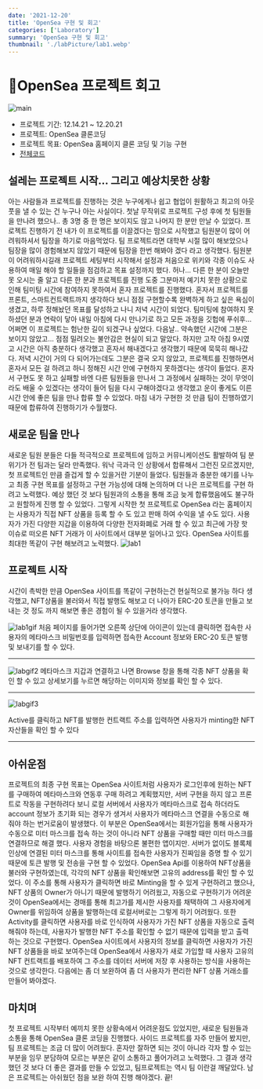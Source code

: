 ```yaml
---
date: '2021-12-20'
title: 'OpenSea 구현 및 회고'
categories: ['Laboratory']
summary: 'OpenSea 구현 및 회고'
thumbnail: './labPicture/lab1.webp'
---
```


# OpenSea 프로젝트 회고

![main](../../ydblog/contents/labPicture/lab1_main.png)

- 프로젝트 기간: 12.14.21 ~ 12.20.21
- 프로젝트: OpenSea 클론코딩
- 프로젝트 목표: OpenSea 홈페이지 클론 코딩 및 기능 구현
- [전체코드](https://github.com/codestates/BEB_01_SolidiTeam)

## 설레는 프로젝트 시작... 그리고 예상치못한 상황

아는 사람들과 프로젝트를 진행하는 것은 누구에게나 쉽고 협업이 원활하고 최고의 아웃풋을 낼 수 있는 건 누구나 아는 사실이다. 첫날 무작위로 프로젝트 구성 후에 첫 팀원들을 만나려 했으나.. 총 3명 중 한 명은 보이지도 않고 나머지 한 분만 만날 수 있었다. 프로젝트 진행하기 전 내가 이 프로젝트를 이끌겠다는 맘으로 시작했고 팀원분이 많이 어려워하셔서 팀장을 하기로 마음먹었다. 팀 프로젝트라면 대학부 시절 많이 해보았으나 팀장을 많이 경험해보지 않았기 때문에 팀장을 한번 해봐야 겠다 라고 생각했다. 팀원분이 어려워하시길래 프로젝트 세팅부터 시작해서 설정과 처음으로 위키와 각종 이슈도 사용하여 매일 해야 할 일들을 점검하고 목표 설정까지 했다. 허나... 다른 한 분이 오늘만 못 오시는 줄 알고 다른 한 분과 프로젝트를 진행 도중 그분마저 예기치 못한 상황으로 인해 팀미팅 시간에 참여하지 못하여서 혼자 프로젝트를 진행했다. 혼자서 프로젝트를 프론트, 스마트컨트랙트까지 생각하다 보니 점점 구현할수록 완벽하게 하고 싶은 욕심이 생겼고, 하루 정해놨던 목표를 달성하고 나니 저녁 시간이 되었다. 팀미팅에 참여하지 못하셨던 분과 연락이 닿아 내일 아침에 다시 만나기로 하고 모든 과정을 깃헙에 푸쉬후... 어쩌면 이 프로젝트는 험난한 길이 되겠구나 싶었다.
다음날.. 약속했던 시간에 그분은 보이지 않았고... 점점 밀려오는 불안감은 현실이 되고 말았다. 하지만 고작 아침 9시였고 시간은 아직 충분하다 생각했고 혼자서 해내겠다고 생각했기 때문에 묵묵히 해나갔다. 저녁 시간이 거의 다 되어가는데도 그분은 결국 오지 않았고, 프로젝트를 진행하면서 혼자서 모든 걸 하려고 하니 정해진 시간 안에 구현하지 못하겠다는 생각이 들었다. 혼자서 구현도 못 하고 실패할 바엔 다른 팀원들을 만나서 그 과정에서 실패하는 것이 무엇이라도 배울 수 있겠다는 생각이 들어 팀을 다시 구해야겠다고 생각했고 운이 좋게도 이른 시간 안에 좋은 팀을 만나 합류 할 수 있었다. 마침 내가 구현한 것 만큼 팀이 진행하였기 때문에 합류하여 진행하기가 수월했다.

## 새로운 팀을 만나

새로운 팀원 분들은 다들 적극적으로 프로젝트에 임하고 커뮤니케이션도 활발하여 팀 분위기가 전 팀과는 달라 만족했다. 워낙 극과극 인 상황에서 합류해서 그런진 모르겠지만, 첫 프로젝트인 만큼 즐겁게 할 수 있을거란 기분이 들었다. 팀원들과 충분한 얘기를 나누고 최종 구현 목표를 설정하고 구현 가능성에 대해 논의하며 더 나은 프로젝트를 구현 하려고 노력했다. 예상 했던 것 보다 팀원과의 소통을 통해 조금 늦게 합류했음에도 불구하고 원할하게 진행 할 수 있었다. 그렇게 시작한 첫 프로젝트로 OpenSea 라는 홈페이지는 사용자가 직접 NFT 상품을 등록 할 수 도 있고 판매 하여 수익을 낼 수도 있다. 사용자가 가진 다양한 지갑을 이용하여 다양한 전자화폐로 거래 할 수 있고 최근에 가장 핫 이슈로 떠오른 NFT 거래가 이 사이트에서 대부분 일어나고 있다. OpenSea 사이트를 최대한 똑같이 구현 해보려고 노력했다.
![lab1](../../ydblog/contents/labPicture/lab1_img1.png)

## 프로젝트 시작

시간이 촉박한 만큼 OpenSea 사이트를 똑같이 구현하는건 현실적으로 불가능 하다 생각했고, NFT상품을 불러와서 직접 발행도 해보고 더 나아가 ERC-20 토큰을 만들고 보내는 것 정도 까지 해보면 좋은 경험이 될 수 있을거라 생각했다.

![lab1gif](../../ydblog/contents/labPicture/labgif1.gif)
처음 페이지를 들어가면 오른쪽 상단에 아이콘이 있는데 클릭하면 접속한 사용자의 메타마스크 비밀번호를 입력하면 접속한 Account 정보와 ERC-20 토큰 발행 및 보내기를 할 수 있다.

---

![labgif2](../../ydblog/contents/labPicture/labgif2.gif)
메타마스크 지갑과 연결하고 나면 Browse 창을 통해 각종 NFT 상품을 확인 할 수 있고 상세보기를 누르면 해당하는 이미지와 정보를 확인 할 수 있다.

---

![labgif3](../../ydblog/contents/labPicture/labgif3.gif)

Active를 클릭하고 NFT를 발행한 컨트랙트 주소를 입력하면 사용자가 minting한 NFT 자산들을 확인 할 수 있다

---

## 아쉬운점

프로젝트의 최종 구현 목표는 OpenSea 사이트처럼 사용자가 로그인후에 원하는 NFT를 구매하여 메타마스크와 연동후 구매 하려고 계획했지만, 서버 구현을 하지 않고 프론트로 작동을 구현하려다 보니 로컬 서버에서 사용자가 메타마스크로 접속 하더라도 account 정보가 초기화 되는 경우가 생겨서 사용자가 메타마스크 연결을 수동으로 해줘야 하는 번거로움이 발생했다. 이 부분은 OpenSea에서는 회원가입을 통해 사용자가 수동으로 미터 마스크를 접속 하는 것이 아니라 NFT 상품을 구매할 때만 미터 마스크를 연결하므로 해결 했다. 사용자 경험을 바탕으론 불편한 앱이지만. 서버가 없이도 블록체인상에 연결된 미터 마스크를 통해 사이트를 접속한 사용자가 진짜임을 증명 할 수 있기 때문에 토큰 발행 및 전송을 구현 할 수 있었다. OpenSea Api를 이용하여 NFT상품을 불러와 구현하였는데, 각각의 NFT 상품을 확인해보면 고유의 address를 확인 할 수 있었다. 이 주소를 통해 사용자가 클릭하면 바로 Minting을 할 수 있게 구현하려고 했으나, NFT 상품의 Owner가 아니기 때문에 발행하기 어려웠고, 자동으로 구현하기가 어려운 것이 OpenSea에서는 경매를 통해 최고가를 제시한 사용자를 채택하여 그 사용자에게 Owner를 위임하여 상품을 발행하는데 로컬서버로는 그렇게 하기 어려웠다. 또한 Activity를 클릭하면 사용자를 바로 인식하여 사용자가 가진 NFT 상품을 자동으로 출력해줘야 하는데, 사용자가 발행한 NFT 주소를 확인할 수 없기 때문에 입력을 받고 출력하는 것으로 구현했다. OpenSea 사이트에서 사용자의 정보를 클릭하면 사용자가 가진 NFT 상품들을 바로 보여주는데 OpenSea에서 사용자가 새로 가입할 때 사용자 고유의 NFT 컨트랙트를 배포하여 그 주소를 데이터 서버에 저장 후 사용하는 방식을 사용하는 것으로 생각한다. 다음에는 좀 더 보완하여 좀 더 사용자가 편리한 NFT 상품 거래소를 만들어 봐야겠다.

## 마치며

첫 프로젝트 시작부터 예끼치 못한 상황속에서 어려운점도 있었지만, 새로운 팀원들과 소통을 통해 OpenSea 클론 코딩을 진행했다. 사이드 프로젝트를 자주 만들어 봤지만, 팀 프로젝트는 조금 더 많이 어려웠다. 혼자만 잘하면 되는 것이 아니라 각자 할 수 있는 부분을 임무 분담하여 모르는 부분은 같이 소통하고 풀어가려고 노력했다. 그 결과 생각 했던 것 보다 더 좋은 결과를 만들 수 있었고, 팀프로젝트는 역시 팀 이란걸 깨달았다. 남은 프로젝트는 아쉬웠던 점을 보완 하여 진행 해야겠다. 끝!
